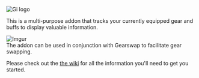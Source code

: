 ![Gi logo](https://i.imgur.com/g0iJMJk.jpg# )

This is a multi-purpose addon that tracks your currently equipped gear and buffs to display valuable information.

![Imgur](https://i.imgur.com/L27g5JD.png)  
The addon can be used in conjunction with Gearswap to facilitate gear swapping.

Please check out the [the wiki](https://github.com/sebyg666/GearInfo/wiki) for all the information you'll need to get you started.